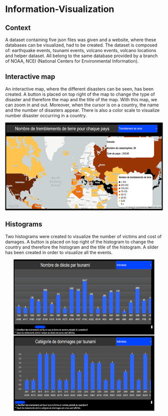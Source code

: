 # Information-Visualization


## Context

A dataset containing five json files was given and a website, where these databases can be visualized, had to be created. The dataset is composed of: earthquake events, tsunami events, volcano events, volcano locations and helper dataset. All belong to the same database provided by a branch of NOAA, NCEI (National Centers for Environmental Information).




## Interactive map

An interactive map, where the different disasters can be seen, has been created. A button is placed on top right of the map to change the type of disaster and therefore the map and the title of the map. With this map, we can zoom in and out. Moreover, when the cursor is on a country, the name and the number of disasters appear. There is also a color scale to visualize number disaster occurring in a country.

<p align="center">
<img src="https://github.com/gipi333/Information-Visualization/blob/main/tremblement.png" width="550" height="280">
</p>



## Histograms

Two histograms were created to visualize the number of victims and cost of damages. A button is placed on top right of the histogram to change the country and therefore the histogram and the title of the histogram. A slider has been created in order to visualize all the events.

<p align="center">
<img src="https://github.com/gipi333/Information-Visualization/blob/main/deces.png" width="450" height="240"> <img src="https://github.com/gipi333/Information-Visualization/blob/main/dmg.png" width="450" height="240">

</p>



